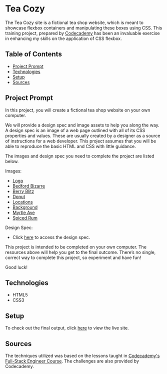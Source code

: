# **Tea Cozy**

The Tea Cozy site is a fictional tea shop website, which is meant to showcase flexbox containers and manipulating these boxes using CSS. This training project, prepared by [Codecademy](https://www.codecademy.com/learn/paths/full-stack-engineer-career-path) has been an invaluable exercise in enhancing my skills on the application of CSS flexbox.

## Table of Contents

- [Project Prompt](#project-prompt)
- [Technologies](#technologies)
- [Setup](#setup)
- [Sources](#sources)

## Project Prompt

In this project, you will create a fictional tea shop website on your own computer.

We will provide a design spec and image assets to help you along the way. A design spec is an image of a web page outlined with all of its CSS properties and values. These are usually created by a designer as a source of instructions for a web developer. This project assumes that you will be able to reproduce the basic HTML and CSS with little guidance.

The images and design spec you need to complete the project are listed below.

Images:

- [Logo](https://content.codecademy.com/courses/freelance-1/unit-4/img-tea-cozy-logo.png)
- [Bedford Bizarre](https://content.codecademy.com/courses/freelance-1/unit-4/img-bedford-bizarre.jpg)
- [Berry Blitz](https://content.codecademy.com/courses/freelance-1/unit-4/img-berryblitz.jpg)
- [Donut](https://content.codecademy.com/courses/freelance-1/unit-4/img-donut.jpg)
- [Locations](https://content.codecademy.com/courses/freelance-1/unit-4/img-locations-background.jpg)
- [Background](https://content.codecademy.com/courses/freelance-1/unit-4/img-mission-background.jpg)
- [Myrtle Ave](https://content.codecademy.com/courses/freelance-1/unit-4/img-myrtle-ave.jpg)
- [Spiced Rum](https://content.codecademy.com/courses/freelance-1/unit-4/img-spiced-rum.jpg)

Design Spec:

- Click [here](https://content.codecademy.com/courses/freelance-1/unit-4/img-tea-cozy-redline.jpg) to access the design spec.

This project is intended to be completed on your own computer. The resources above will help you get to the final outcome. There’s no single, correct way to complete this project, so experiment and have fun!

Good luck!

## Technologies

- HTML5
- CSS3

## Setup

To check out the final output, click [here](https://daniellabrador.github.io/codecademy-tea_cozy) to view the live site.

## Sources

The techniques utilized was based on the lessons taught in [Codecademy's Full-Stack Engineer Course](https://www.codecademy.com/learn/paths/full-stack-engineer-career-path
). The challenges are also provided by Codecademy.
